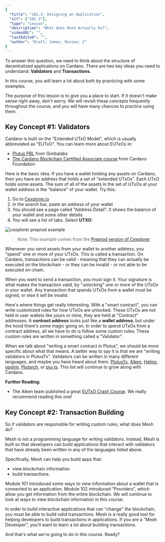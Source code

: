 ```yaml
---
{
  "title": "102.3: Designing an Application",
  "slt": ["102.3"],
  "type": "Lesson",
  "description": "What does Mesh Actually Do?",
  "videoURL": "",
  "lastEdited": "",
  "author": "Draft: James; Review: Z"
}
---
```


To answer this question, we need to think about the structure of decentralized applications on Cardano. There are two key ideas you need to understand: **Validators** and **Transactions**.

In this course, you will learn a lot about both by practicing with some examples.

The purpose of this lesson is to give you a place to start. If it doesn't make sense right away, don't worry. We will revisit these concepts frequently throughout the course, and you will have many chances to practice using them.

## Key Concept #1: Validators
Cardano is built on the "Extended UTxO Model", which is usually abbreviated as "EUTxO". You can learn more about EUTxOs in:
- [Plutus PBL](https://plutuspbl.io) from Gimbalabs
- [The Cardano Blockchain Certified Associate course](https://academy.cardanofoundation.org/) from Cardano Foundation

Here is the basic idea. If you have a wallet holding any assets on Cardano, then you have an address that holds a set of "extended UTxOs". Each UTxO holds some assets. The sum of all of the assets in the set of UTxOs at your wallet address is the "balance" of your wallet. Try this:

1. Go to [Cexplorer.io](https://cexplorer.io/)
2. In the search bar, paste an address of your wallet
3. You should see a page called "Address Detail". It shows the balance of your wallet and some other details.
4. You will see a list of tabs. Select **UTXO**:

![cexplorer preprod example](/course/images/102/cexplorer-utxo.png)

> Note: This example comes from the [Preprod version of Cexplorer](https://preprod.cexplorer.io/)

Whenever you send assets from your wallet to another address, you "spend" one or more of your UTxOs. This is called a transaction. On Cardano, transactions can be valid - meaning that they can actually be executed on the blockchain - or they can be invalid - or not able to be executed on-chain.

When you want to send a transaction, you must sign it. Your signature is what makes the transaction valid, by "unlocking" one or more of the UTxOs in your wallet. Any transaction that spends UTxOs from a wallet must be signed, or else it will be invalid.

Here's where things get really interesting. With a "smart contract", you can write customized rules for how UTxOs are unlocked. These UTxOs are not held in user wallets like yours or mine, they are held at "Contract" addresses. A **contract address** looks just like a **wallet address**, but under the hood there's some magic going on. In order to spend UTxOs from a contract address, all we have to do is follow some custom rules. These custom rules are written in something called a "Validator".

When we talk about "writing a smart contract in Plutus", we should be more specific about what that means. A better way to say it is that we are "writing validators in PlutusTx". Validators can be written in many different languages, and maybe you have heard about them: [PlutusTx](), [Aiken](), [Helios](), [opshin](), [Plutarch](), or [plu-ts](). This list will continue to grow along with Cardano.

**Further Reading:**
- The Aiken team published a great [EUTxO Crash Course](https://aiken-lang.org/fundamentals/eutxo). We really recommend reading this one!

## Key Concept #2: Transaction Building
So if validators are responsible for writing custom rules, what does Mesh do?

Mesh is not a programming language for writing validators. Instead, Mesh is built so that developers can build applications that interact with validators that have already been written in any of the languages listed above.

Specifically, Mesh can help you build apps that:
- view blockchain information
- build transactions.

Module 101 introduced some ways to view information about a wallet that is connected to an application. Module 102 introduced "Providers", which allow you get information from the entire blockchain. We will continue to look at ways to view blockchain information in this course.

In order to build interactive applications that can "change" the blockchain, you must be able to build valid transactions. Mesh is a really good tool for helping developers to build transactions in applications. If you are a "Mesh Developer", you'll want to learn a lot about building transactions.

And that's what we're going to do in this course. Ready?